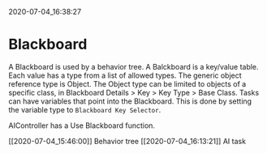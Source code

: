 2020-07-04_16:38:27

# Blackboard

A Blackboard is used by a behavior tree.
A Balckboard is a key/value table.
Each value has a type from a list of allowed types.
The generic object reference type is Object.
The Object type can be limited to objects of a specific class, in Blackboard Details > Key > Key Type > Base Class.
Tasks can have variables that point into the Blackboard.
This is done by setting the variable type to `Blackboard Key Selector`.

AIController has a Use Blackboard function.

[[2020-07-04_15:46:00]] Behavior tree
[[2020-07-04_16:13:21]] AI task